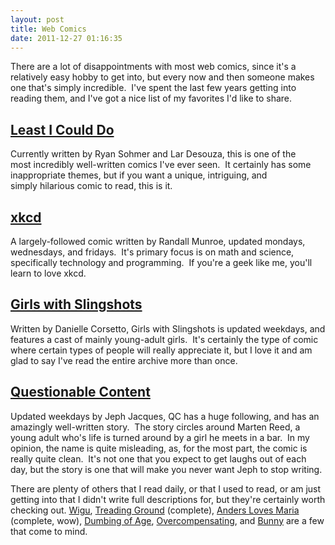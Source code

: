 ```yaml
---
layout: post
title: Web Comics
date: 2011-12-27 01:16:35
---
```

There are a lot of disappointments with most web comics, since it's a relatively easy hobby to get into, but every now and then someone makes one that's simply incredible.  I've spent the last few years getting into reading them, and I've got a nice list of my favorites I'd like to share.

## [Least I Could Do](http://leasticoulddo.com/)
Currently written by Ryan Sohmer and Lar Desouza, this is one of the most incredibly well-written comics I've ever seen.  It certainly has some inappropriate themes, but if you want a unique, intriguing, and simply hilarious comic to read, this is it.

## [xkcd](http://xkcd.com)
A largely-followed comic written by Randall Munroe, updated mondays, wednesdays, and fridays.  It's primary focus is on math and science, specifically technology and programming.  If you're a geek like me, you'll learn to love xkcd.

## [Girls with Slingshots](http://www.girlswithslingshots.com)
Written by Danielle Corsetto, Girls with Slingshots is updated weekdays, and features a cast of mainly young-adult girls.  It's certainly the type of comic where certain types of people will really appreciate it, but I love it and am glad to say I've read the entire archive more than once.

## [Questionable Content](http://questionablecontent.net)
Updated weekdays by Jeph Jacques, QC has a huge following, and has an amazingly well-written story.  The story circles around Marten Reed, a young adult who's life is turned around by a girl he meets in a bar.  In my opinion, the name is quite misleading, as, for the most part, the comic is really quite clean.  It's not one that you expect to get laughs out of each day, but the story is one that will make you never want Jeph to stop writing.

There are plenty of others that I read daily, or that I used to read, or am just getting into that I didn't write full descriptions for, but they're certainly worth checking out. [Wigu](http://wigucomics.com), [Treading Ground](http://treadingground.com)</a> (complete), [Anders Loves Maria](http://anderslovesmaria.reneengstrom.com) (complete, wow), [Dumbing of Age](http://dumbingofage.com), [Overcompensating](http://overcompensating.com), and [Bunny](http://www.bunny-comic.com/) are a few that come to mind.
